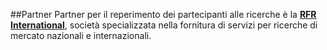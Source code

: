 ##Partner
Partner per il reperimento dei partecipanti alle ricerche è la **<a title="Link esterno al sito RFR" href="http://www.rfr-international.net/">RFR International</a>**, società specializzata nella fornitura di servizi per ricerche di mercato nazionali e internazionali.